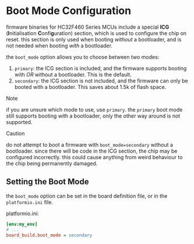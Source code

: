 # Boot Mode Configuration

firmware binaries for HC32F460 Series MCUs include a special **ICG** (**I**nitialisation **C**onfi**g**uration) section, which is used to configure the chip on reset.
this section is only used when booting *without* a bootloader, and is not needed when booting *with* a bootloader.

the `boot_mode` option allows you to choose between two modes:

1. `primary`: the ICG section is included, and the firmware supports booting with _OR_ without a bootloader. This is the default.
2. `secondary`: the ICG section is not included, and the firmware can only be booted with a bootloader. This saves about 1.5k of flash space.

> [!NOTE]
> if you are unsure which mode to use, use `primary`.
> the `primary` boot mode still supports booting with a bootloader, only the other way around is not supported.

> [!CAUTION]
> do not attempt to boot a firmware with `boot_mode=secondary` without a bootloader.
> since there will be code in the ICG section, the chip may be configured incorrectly.
> this could cause anything from weird behaviour to the chip being permanently damaged.


## Setting the Boot Mode

the `boot_mode` option can be set in the board definition file, or in the `platformio.ini` file.

platformio.ini:
```ini
[env:my_env]
# ...
board_build.boot_mode = secondary
```
